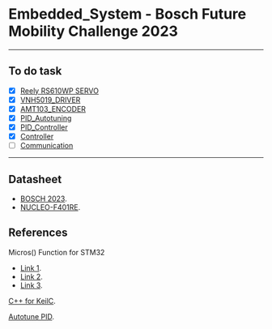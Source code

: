 # Embedded_System - Bosch Future Mobility Challenge 2023

---
## To do task 
- [x] [Reely RS610WP SERVO](https://github.com/dotrannhattuong/Embedded_System/tree/main/Drivers/HARDWARE/RS610WP_SERVO)
- [x] [VNH5019_DRIVER](https://github.com/dotrannhattuong/Embedded_System/tree/main/Drivers/HARDWARE/VNH5019)
- [x] [AMT103_ENCODER](https://github.com/dotrannhattuong/Embedded_System/tree/main/Drivers/HARDWARE/AMT103_ENCODER)
- [x] [PID_Autotuning](https://github.com/dotrannhattuong/Embedded_System/tree/main/Drivers/SOFTWARE/PIDAUTOTUNER)
- [x] [PID_Controller](https://github.com/dotrannhattuong/Embedded_System/tree/main/Drivers/SOFTWARE/PIDAUTOTUNER)
- [x] [Controller](https://github.com/dotrannhattuong/Embedded_System/tree/main/Drivers/SOFTWARE/CONTROLLER)
- [ ] [Communication]()
---

## Datasheet
- [BOSCH 2023](https://boschfuturemobility.com/documentation/connectiondiagram.html#).
- [NUCLEO-F401RE](https://os.mbed.com/platforms/ST-Nucleo-F401RE/).

## References
Micros() Function for STM32
- [Link 1](https://linhkienhdshop.com/blogs/lap-trinh-arm-stm32/lap-trinh-system-tick-stm32).
- [Link 2](http://micromouseusa.com/?p=296).
- [Link 3](https://stackoverflow.com/questions/37375602/arduino-millis-in-stm32).

[C++ for KeilC](https://www.youtube.com/watch?v=I-el4HVXsxg).

[Autotune PID](https://github.com/jackw01/arduino-pid-autotuner).